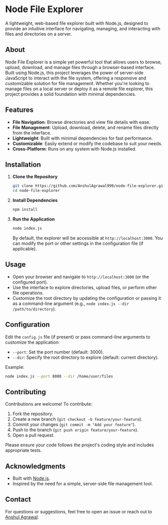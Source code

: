# Node File Explorer

A lightweight, web-based file explorer built with Node.js, designed to provide an intuitive interface for navigating, managing, and interacting with files and directories on a server.

## About

Node File Explorer is a simple yet powerful tool that allows users to browse, upload, download, and manage files through a browser-based interface. Built using Node.js, this project leverages the power of server-side JavaScript to interact with the file system, offering a responsive and customizable solution for file management. Whether you're looking to manage files on a local server or deploy it as a remote file explorer, this project provides a solid foundation with minimal dependencies.

## Features

- **File Navigation**: Browse directories and view file details with ease.
- **File Management**: Upload, download, delete, and rename files directly from the interface.
- **Lightweight**: Built with minimal dependencies for fast performance.
- **Customizable**: Easily extend or modify the codebase to suit your needs.
- **Cross-Platform**: Runs on any system with Node.js installed.

## Installation

1. **Clone the Repository**
   ```bash
   git clone https://github.com/AnshulAgrawal999/node-file-explorer.git
   cd node-file-explorer
   ```

2. **Install Dependencies**
   ```bash
   npm install
   ```

3. **Run the Application**
   ```bash
   node index.js
   ```
   By default, the explorer will be accessible at `http://localhost:3000`. You can modify the port or other settings in the configuration file (if applicable).

## Usage

- Open your browser and navigate to `http://localhost:3000` (or the configured port).
- Use the interface to explore directories, upload files, or perform other file operations.
- Customize the root directory by updating the configuration or passing it as a command-line argument (e.g., `node index.js --dir /path/to/directory`).

## Configuration

Edit the `config.js` file (if present) or pass command-line arguments to customize the application:

- `--port`: Set the port number (default: 3000).
- `--dir`: Specify the root directory to explore (default: current directory).

Example:
```bash
node index.js --port 8080 --dir /home/user/files
```

## Contributing

Contributions are welcome! To contribute:

1. Fork the repository.
2. Create a new branch (`git checkout -b feature/your-feature`).
3. Commit your changes (`git commit -m "Add your feature"`).
4. Push to the branch (`git push origin feature/your-feature`).
5. Open a pull request.

Please ensure your code follows the project's coding style and includes appropriate tests.

## Acknowledgments

- Built with [Node.js](https://nodejs.org/).
- Inspired by the need for a simple, server-side file management tool.

## Contact

For questions or suggestions, feel free to open an issue or reach out to [Anshul Agrawal](https://github.com/AnshulAgrawal999).
